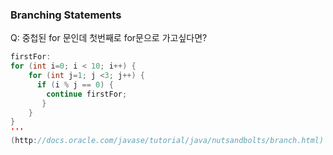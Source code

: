 ### Branching Statements
 
   Q: 중첩된 for 문인데 첫번째로 for문으로 가고싶다면?
   
   ```java
   firstFor:
   for (int i=0; i < 10; i++) {
       for (int j=1; j <3; j++) {
         if (i % j == 0) { 
           continue firstFor;  
          }
       }
   }
   '''
(http://docs.oracle.com/javase/tutorial/java/nutsandbolts/branch.html)
